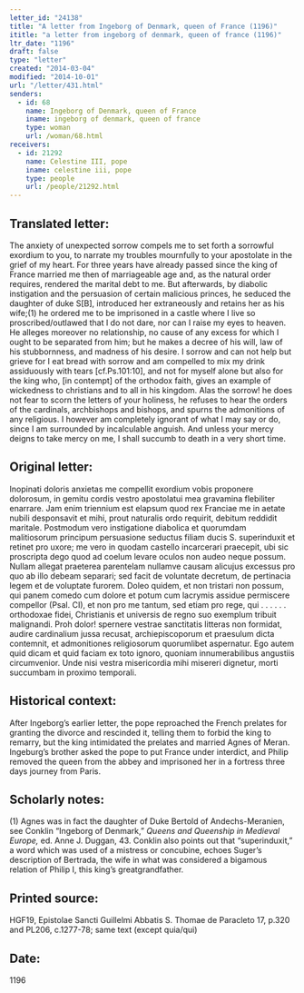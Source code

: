 ```yaml
---
letter_id: "24138"
title: "A letter from Ingeborg of Denmark, queen of France (1196)"
ititle: "a letter from ingeborg of denmark, queen of france (1196)"
ltr_date: "1196"
draft: false
type: "letter"
created: "2014-03-04"
modified: "2014-10-01"
url: "/letter/431.html"
senders:
  - id: 68
    name: Ingeborg of Denmark, queen of France
    iname: ingeborg of denmark, queen of france
    type: woman
    url: /woman/68.html
receivers:
  - id: 21292
    name: Celestine III, pope
    iname: celestine iii, pope
    type: people
    url: /people/21292.html
---
```

<h2> Translated letter:</h2>The anxiety of unexpected sorrow compels me to set forth a sorrowful exordium to you, to narrate my troubles mournfully to your apostolate in the grief of my heart.  For three years have already passed since the king of France married me then of marriageable age and, as the natural order requires, rendered the marital debt to me.  But afterwards, by diabolic instigation and the persuasion of certain malicious princes, he seduced the daughter of duke S[B], introduced her extraneously and retains her as his wife;(1) he ordered me to be imprisoned in a castle where I live so proscribed/outlawed that I do not dare, nor can I raise my eyes to heaven.  He alleges moreover no relationship, no cause of any excess for which I ought to be separated from him; but he makes a decree of his will, law of his stubbornness, and madness of his desire.  I sorrow and can not help but grieve for I eat bread with sorrow and am compelled to mix my drink assiduously with tears [cf.Ps.101:10], and not for myself alone but also for the king who, [in contempt] of the orthodox faith, gives an example of wickedness to christians and to all in his kingdom.  Alas the sorrow!  he does not fear to scorn the letters of your holiness, he refuses to hear the orders of the cardinals, archbishops and bishops, and spurns the admonitions of any religious.  I however am completely ignorant of what I may say or do, since I am surrounded by incalculable anguish.  And unless your mercy deigns to take mercy on me, I shall succumb to death in a very short time.
<h2 class="mt-4"> Original letter:</h2>Inopinati doloris anxietas me compellit exordium vobis proponere dolorosum, in gemitu cordis vestro apostolatui mea gravamina flebiliter enarrare. Jam enim triennium est elapsum quod rex Franciae me in aetate nubili desponsavit et mihi, prout naturalis ordo requirit, debitum reddidit maritale. Postmodum vero instigatione diabolica et quorumdam malitiosorum principum persuasione seductus filiam ducis S. superinduxit et retinet pro uxore; me vero in quodam castello incarcerari praecepit, ubi sic proscripta dego quod ad coelum levare oculos non audeo neque possum. Nullam allegat praeterea parentelam nullamve causam alicujus excessus pro quo ab illo debeam separari; sed facit de voluntate decretum, de pertinacia legem et de voluptate furorem. Doleo quidem, et non tristari non possum, qui panem comedo cum dolore et potum cum lacrymis assidue permiscere compellor (Psal. CI), et non pro me tantum, sed etiam pro rege, qui . . . . . . orthodoxae fidei, Christianis et universis de regno suo exemplum tribuit malignandi. Proh dolor! spernere vestrae sanctitatis litteras non formidat, audire cardinalium jussa recusat, archiepiscoporum et praesulum dicta contemnit, et admonitiones religiosorum quorumlibet aspernatur. Ego autem quid dicam et quid faciam ex toto ignoro, quoniam innumerabilibus angustiis circumvenior. Unde nisi vestra misericordia mihi misereri dignetur, morti succumbam in proximo temporali.
<h2 class="mt-4"> Historical context:</h2>After Ingeborg’s earlier letter, the pope reproached the French prelates for granting the divorce and rescinded it, telling them to forbid the king to remarry, but the king intimidated the prelates and married Agnes of Meran.  Ingeburg’s brother asked the pope to put France under interdict, and Philip removed the queen from the abbey and imprisoned her in a fortress three days journey from Paris.
<h2 class="mt-4"> Scholarly notes:</h2><p>(1) Agnes was in fact the daughter of Duke Bertold of Andechs-Meranien, see Conklin “Ingeborg of Denmark,” <em>Queens and Queenship in Medieval Europe,</em> ed. Anne J. Duggan, 43. Conklin also points out that “superinduxit,” a word which was used of a mistress or concubine, echoes Suger’s description of Bertrada, the wife in what was considered a bigamous relation of Philip I, this king’s greatgrandfather.</p><h2 class="mt-4"> Printed source:</h2>HGF19, Epistolae Sancti Guillelmi Abbatis S. Thomae de Paracleto 17, p.320 and PL206, c.1277-78; same text (except quia/qui)
<h2 class="mt-4"> Date:</h2>1196